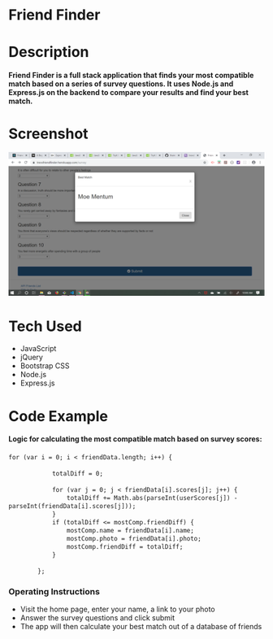 # Friend Finder

# Description

#### Friend Finder is a full stack application that finds your most compatible match based on a series of survey questions. It uses Node.js and Express.js on the backend to compare your results and find your best match.

# Screenshot

![Survey Screenshot](/app/public/assets/Screenshot.png)

# Tech Used

* JavaScript
* jQuery
* Bootstrap CSS
* Node.js
* Express.js

# Code Example

#### Logic for calculating the most compatible match based on survey scores:

```
for (var i = 0; i < friendData.length; i++) {

            totalDiff = 0;

            for (var j = 0; j < friendData[i].scores[j]; j++) {
                totalDiff += Math.abs(parseInt(userScores[j]) - parseInt(friendData[i].scores[j]));
            }
            if (totalDiff <= mostComp.friendDiff) {
                mostComp.name = friendData[i].name;
                mostComp.photo = friendData[i].photo;
                mostComp.friendDiff = totalDiff;
            }
            
        };
```

### Operating Instructions

* Visit the home page, enter your name, a link to your photo
* Answer the survey questions and click submit 
* The app will then calculate your best match out of a database of friends
